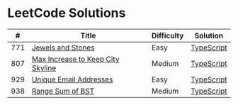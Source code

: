 # LeetCode Solutions

| # | Title | Difficulty | Solution | 
|---| ----- | -------- | ---------- |
|771|[Jewels and Stones](https://leetcode.com/problems/jewels-and-stones/)|Easy|[TypeScript](./src/771.Jewels-and-Stones.ts)|
|807|[Max Increase to Keep City Skyline](https://leetcode.com/problems/max-increase-to-keep-city-skyline/)|Medium|[TypeScript](./src/807.max-increase-to-keep-city-skyline.ts)|
|929|[Unique Email Addresses](https://leetcode.com/problems/unique-email-addresses/)|Easy|[TypeScript](./src/929.unique-email-addresses.ts)|
|938|[Range Sum of BST](https://leetcode.com/problems/range-sum-of-bst/)|Medium|[TypeScript](./src/938.range-sum-of-bst.ts)|
